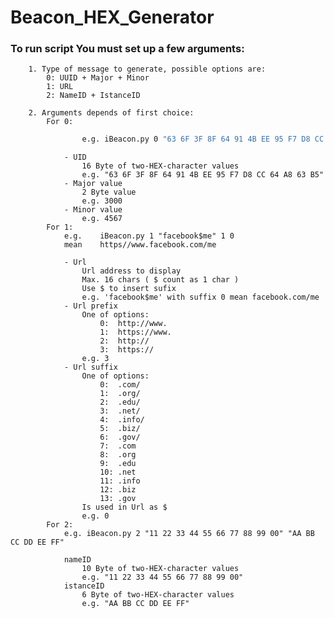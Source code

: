 # Beacon_HEX_Generator
        
###        To run script You must set up a few arguments:

        1. Type of message to generate, possible options are:
            0: UUID + Major + Minor
            1: URL
            2: NameID + IstanceID

        2. Arguments depends of first choice:
            For 0:
```bash
                e.g. iBeacon.py 0 "63 6F 3F 8F 64 91 4B EE 95 F7 D8 CC 64 A8 63 B5" 3000 4567
```
                - UID
                    16 Byte of two-HEX-character values
                    e.g. "63 6F 3F 8F 64 91 4B EE 95 F7 D8 CC 64 A8 63 B5"
                - Major value
                    2 Byte value
                    e.g. 3000
                - Minor value
                    e.g. 4567
            For 1:
                e.g.    iBeacon.py 1 "facebook$me" 1 0
                mean    https//www.facebook.com/me

                - Url
                    Url address to display
                    Max. 16 chars ( $ count as 1 char )
                    Use $ to insert sufix
                    e.g. 'facebook$me' with suffix 0 mean facebook.com/me
                - Url prefix
                    One of options:
                        0:  http://www.
                        1:  https://www.
                        2:  http://
                        3:  https://
                    e.g. 3
                - Url suffix
                    One of options:
                        0:	.com/
                        1:	.org/
                        2:	.edu/
                        3:	.net/
                        4:	.info/
                        5:	.biz/
                        6:	.gov/
                        7:	.com
                        8:	.org
                        9:	.edu
                        10:	.net
                        11:	.info
                        12:	.biz
                        13:	.gov
                    Is used in Url as $
                    e.g. 0
            For 2:
                e.g. iBeacon.py 2 "11 22 33 44 55 66 77 88 99 00" "AA BB CC DD EE FF"

                nameID
                    10 Byte of two-HEX-character values
                    e.g. "11 22 33 44 55 66 77 88 99 00"
                istanceID
                    6 Byte of two-HEX-character values
                    e.g. "AA BB CC DD EE FF"
